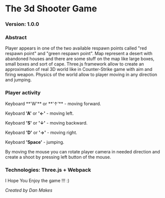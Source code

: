 <h1>The 3d Shooter Game</h1>
<h3>Version: 1.0.0</h3>
<h3>Abstract</h3>
Player appears in one of the two available respawn points called "red respawn point" and "green respawn point".
Map represent a desert with abandoned houses and there are some stuff on the map like large boxes, small boxes and 
sort of cape. Three.js framework allow to create an approximation of real 3D world like in Counter-Strike game with 
aim and firing weapon. Physics of the world allow to player moving in any direction and jumping.
<h3>Player activity</h3>
Keyboard **'W'** or **'↑'** - moving forward.

Keyboard **'A'** or **'←'** - moving left.

Keyboard **'S'** or **'↓'** - moving backward.

Keyboard **'D'** or **'→'** - moving right.

Keyboard **'Space'** - jumping.

By moving the mouse you can rotate player camera in needed direction and create a shoot
by pressing left button of the mouse.

<h3>Technologies: Three.js + Webpack</h3>

<p>I Hope You Enjoy the game !!! :)</p>

<i>Created by Dan Makes</i>
